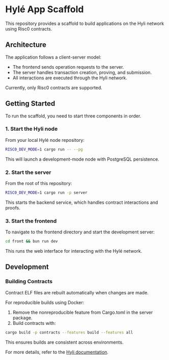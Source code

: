 # Hylé App Scaffold

This repository provides a scaffold to build applications on the Hyli network using Risc0 contracts.

## Architecture

The application follows a client-server model:

- The frontend sends operation requests to the server.
- The server handles transaction creation, proving, and submission.
- All interactions are executed through the Hyli network.

Currently, only Risc0 contracts are supported.

## Getting Started

To run the scaffold, you need to start three components in order.

### 1. Start the Hyli node

From your local Hylé node repository:

```bash
RISC0_DEV_MODE=1 cargo run -- --pg
```

This will launch a development-mode node with PostgreSQL persistence.

### 2. Start the server

From the root of this repository:

```bash
RISC0_DEV_MODE=1 cargo run -p server
```

This starts the backend service, which handles contract interactions and proofs.

### 3. Start the frontend

To navigate to the frontend directory and start the development server:

```bash
cd front && bun run dev
```

This runs the web interface for interacting with the Hylé network.

## Development

### Building Contracts

Contract ELF files are rebuilt automatically when changes are made.

For reproducible builds using Docker:

1. Remove the nonreproducible feature from Cargo.toml in the server package.
2. Build contracts with:
```bash
cargo build -p contracts --features build --features all
```

This ensures builds are consistent across environments.

For more details, refer to the [Hyli documentation](https://docs.hyli.org).
